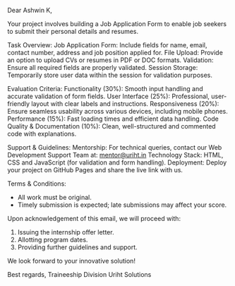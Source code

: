 Dear Ashwin K,

Your project involves building a Job Application Form to enable job seekers to submit their personal details and resumes.

Task Overview:
Job Application Form: Include fields for name, email, contact number, address and job position applied for.
File Upload: Provide an option to upload CVs or resumes in PDF or DOC formats.
Validation: Ensure all required fields are properly validated.
Session Storage: Temporarily store user data within the session for validation purposes.

Evaluation Criteria:
Functionality (30%): Smooth input handling and accurate validation of form fields.
User Interface (25%): Professional, user-friendly layout with clear labels and instructions.
Responsiveness (20%): Ensure seamless usability across various devices, including mobile phones.
Performance (15%): Fast loading times and efficient data handling.
Code Quality & Documentation (10%): Clean, well-structured and commented code with explanations.

Support & Guidelines:
Mentorship: For technical queries, contact our Web Development Support Team at: mentor@uriht.in
Technology Stack: HTML, CSS and JavaScript (for validation and form handling).
Deployment: Deploy your project on GitHub Pages and share the live link with us.

Terms & Conditions:
* All work must be original.
* Timely submission is expected; late submissions may affect your score.

Upon acknowledgement of this email, we will proceed with:
1. Issuing the internship offer letter.
2. Allotting program dates.
3. Providing further guidelines and support.

We look forward to your innovative solution!

Best regards,
Traineeship Division
Uriht Solutions

